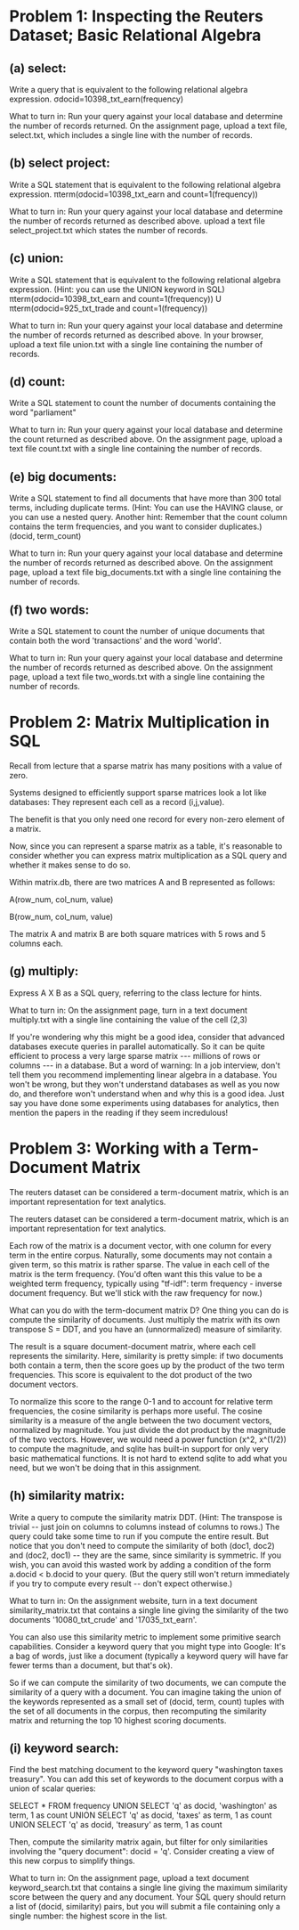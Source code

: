 Problem 1: Inspecting the Reuters Dataset; Basic Relational Algebra
====================================================================
(a) select:
-----------
Write a query that is equivalent to the following relational algebra expression.
σdocid=10398_txt_earn(frequency)

What to turn in: Run your query against your local database and determine the number of records returned. On the assignment page, upload a text file, select.txt, which includes a single line with the number of records.

(b) select project: 
-------------------
Write a SQL statement that is equivalent to the following relational algebra expression.
πterm(σdocid=10398_txt_earn and count=1(frequency))

What to turn in: Run your query against your local database and determine the number of records returned as described above. upload a text file select_project.txt which states the number of records.

(c) union:
----------
Write a SQL statement that is equivalent to the following relational algebra expression. (Hint: you can use the UNION keyword in SQL)
πterm(σdocid=10398_txt_earn and count=1(frequency)) U πterm(σdocid=925_txt_trade and count=1(frequency))

What to turn in: Run your query against your local database and determine the number of records returned as described above. In your browser, upload a text file union.txt with a single line containing the number of records.

(d) count:
----------
Write a SQL statement to count the number of documents containing the word "parliament"

What to turn in: Run your query against your local database and determine the count returned as described above. On the assignment page, upload a text file count.txt with a single line containing the number of records.

(e) big documents:
------------------
Write a SQL statement to find all documents that have more than 300 total terms, including duplicate terms. (Hint: You can use the HAVING clause, or you can use a nested query. Another hint: Remember that the count column contains the term frequencies, and you want to consider duplicates.) (docid, term_count)

What to turn in: Run your query against your local database and determine the number of records returned as described above. On the assignment page, upload a text file big_documents.txt with a single line containing the number of records.

(f) two words:
--------------
Write a SQL statement to count the number of unique documents that contain both the word 'transactions' and the word 'world'.

What to turn in: Run your query against your local database and determine the number of records returned as described above. On the assignment page, upload a text file two_words.txt with a single line containing the number of records.

Problem 2: Matrix Multiplication in SQL
========================================
Recall from lecture that a sparse matrix has many positions with a value of zero.

Systems designed to efficiently support sparse matrices look a lot like databases: They represent each cell as a record (i,j,value).

The benefit is that you only need one record for every non-zero element of a matrix.

Now, since you can represent a sparse matrix as a table, it's reasonable to consider whether you can express matrix multiplication as a SQL query and whether it makes sense to do so.

Within matrix.db, there are two matrices A and B represented as follows:

A(row_num, col_num, value)

B(row_num, col_num, value)

The matrix A and matrix B are both square matrices with 5 rows and 5 columns each.

(g) multiply:
--------------
Express A X B as a SQL query, referring to the class lecture for hints.

What to turn in: On the assignment page, turn in a text document multiply.txt with a single line containing the value of the cell (2,3)

If you're wondering why this might be a good idea, consider that advanced databases execute queries in parallel automatically. So it can be quite efficient to process a very large sparse matrix --- millions of rows or columns --- in a database. But a word of warning: In a job interview, don't tell them you recommend implementing linear algebra in a database. You won't be wrong, but they won't understand databases as well as you now do, and therefore won't understand when and why this is a good idea. Just say you have done some experiments using databases for analytics, then mention the papers in the reading if they seem incredulous!

Problem 3: Working with a Term-Document Matrix
===============================================
The reuters dataset can be considered a term-document matrix, which is an important representation for text analytics.

The reuters dataset can be considered a term-document matrix, which is an important representation for text analytics.

Each row of the matrix is a document vector, with one column for every term in the entire corpus. Naturally, some documents may not contain a given term, so this matrix is rather sparse. The value in each cell of the matrix is the term frequency. (You'd often want this this value to be a weighted term frequency, typically using "tf-idf": term frequency - inverse document frequency. But we'll stick with the raw frequency for now.)

What can you do with the term-document matrix D? One thing you can do is compute the similarity of documents. Just multiply the matrix with its own transpose S = DDT, and you have an (unnormalized) measure of similarity.

The result is a square document-document matrix, where each cell represents the similarity. Here, similarity is pretty simple: if two documents both contain a term, then the score goes up by the product of the two term frequencies. This score is equivalent to the dot product of the two document vectors.

To normalize this score to the range 0-1 and to account for relative term frequencies, the cosine similarity is perhaps more useful. The cosine similarity is a measure of the angle between the two document vectors, normalized by magnitude. You just divide the dot product by the magnitude of the two vectors. However, we would need a power function (x^2, x^(1/2)) to compute the magnitude, and sqlite has built-in support for only very basic mathematical functions. It is not hard to extend sqlite to add what you need, but we won't be doing that in this assignment.

(h) similarity matrix:
-----------------------
Write a query to compute the similarity matrix DDT. (Hint: The transpose is trivial -- just join on columns to columns instead of columns to rows.) The query could take some time to run if you compute the entire result. But notice that you don't need to compute the similarity of both (doc1, doc2) and (doc2, doc1) -- they are the same, since similarity is symmetric. If you wish, you can avoid this wasted work by adding a condition of the form a.docid < b.docid to your query. (But the query still won't return immediately if you try to compute every result -- don't expect otherwise.)

What to turn in: On the assignment website, turn in a text document similarity_matrix.txt that contains a single line giving the similarity of the two documents '10080_txt_crude' and '17035_txt_earn'.

You can also use this similarity metric to implement some primitive search capabilities. Consider a keyword query that you might type into Google: It's a bag of words, just like a document (typically a keyword query will have far fewer terms than a document, but that's ok).

So if we can compute the similarity of two documents, we can compute the similarity of a query with a document. You can imagine taking the union of the keywords represented as a small set of (docid, term, count) tuples with the set of all documents in the corpus, then recomputing the similarity matrix and returning the top 10 highest scoring documents.

(i) keyword search:
--------------------
Find the best matching document to the keyword query "washington taxes treasury". You can add this set of keywords to the document corpus with a union of scalar queries:

SELECT * FROM frequency
UNION
SELECT 'q' as docid, 'washington' as term, 1 as count 
UNION
SELECT 'q' as docid, 'taxes' as term, 1 as count
UNION 
SELECT 'q' as docid, 'treasury' as term, 1 as count

Then, compute the similarity matrix again, but filter for only similarities involving the "query document": docid = 'q'. Consider creating a view of this new corpus to simplify things.

What to turn in: On the assignment page, upload a text document keyword_search.txt that contains a single line giving the maximum similarity score between the query and any document. Your SQL query should return a list of (docid, similarity) pairs, but you will submit a file containing only a single number: the highest score in the list.
